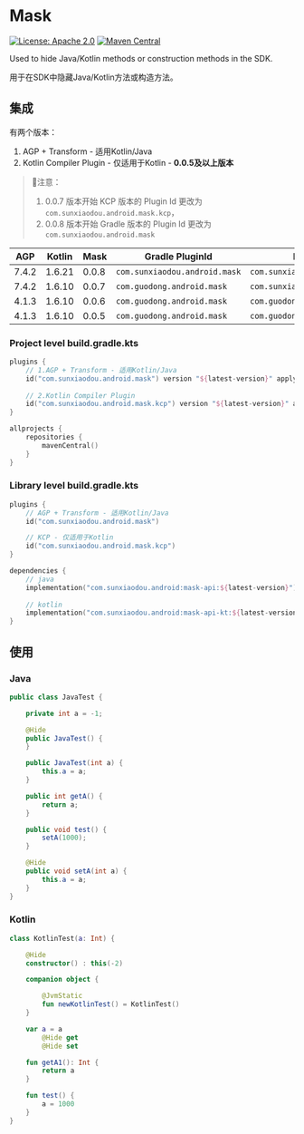 # Mask

[![License: Apache 2.0](https://img.shields.io/badge/License-Apache%20License%202.0-yellow.svg)](./LICENSE.txt) [![Maven Central](https://img.shields.io/maven-central/v/com.sunxiaodou.android/mask-kcp-gradle-plugin)](https://central.sonatype.com/artifact/com.sunxiaodou.android/mask-kcp-gradle-plugin)

Used to hide Java/Kotlin methods or construction methods in the SDK.

用于在SDK中隐藏Java/Kotlin方法或构造方法。

## 集成

有两个版本：

1. AGP + Transform - 适用Kotlin/Java
2. Kotlin Compiler Plugin - 仅适用于Kotlin - **0.0.5及以上版本**

> 📢注意：
>
> 1. 0.0.7 版本开始 KCP 版本的 Plugin Id 更改为 `com.sunxiaodou.android.mask.kcp`，
> 2. 0.0.8 版本开始 Gradle 版本的 Plugin Id 更改为 `com.sunxiaodou.android.mask`

| AGP   | Kotlin | Mask  | Gradle PluginId               | KCP PluginId                      |
| ----- | ------ | ----- | ----------------------------- | --------------------------------- |
| 7.4.2 | 1.6.21 | 0.0.8 | `com.sunxiaodou.android.mask` | `com.sunxiaodou.android.mask.kcp` |
| 7.4.2 | 1.6.10 | 0.0.7 | `com.guodong.android.mask`    | `com.sunxiaodou.android.mask.kcp` |
| 4.1.3 | 1.6.10 | 0.0.6 | `com.guodong.android.mask`    | `com.guodong.android.mask.kcp`    |
| 4.1.3 | 1.6.10 | 0.0.5 | `com.guodong.android.mask`    | `com.guodong.android.mask.kcp`    |

### Project level build.gradle.kts

```kotlin
plugins {
    // 1.AGP + Transform - 适用Kotlin/Java
    id("com.sunxiaodou.android.mask") version "${latest-version}" apply false
    
    // 2.Kotlin Compiler Plugin
    id("com.sunxiaodou.android.mask.kcp") version "${latest-version}" apply false
}

allprojects {
    repositories {
        mavenCentral()
    }
}
```

### Library level build.gradle.kts

```kotlin
plugins {
    // AGP + Transform - 适用Kotlin/Java
    id("com.sunxiaodou.android.mask")

    // KCP - 仅适用于Kotlin
    id("com.sunxiaodou.android.mask.kcp")
}

dependencies {
    // java
    implementation("com.sunxiaodou.android:mask-api:${latest-version}")
    
    // kotlin
    implementation("com.sunxiaodou.android:mask-api-kt:${latest-version}")
}
```

## 使用

### Java

```java
public class JavaTest {

    private int a = -1;

    @Hide
    public JavaTest() {
    }

    public JavaTest(int a) {
        this.a = a;
    }

    public int getA() {
        return a;
    }

    public void test() {
        setA(1000);
    }

    @Hide
    public void setA(int a) {
        this.a = a;
    }
}
```

### Kotlin

```kotlin
class KotlinTest(a: Int) {

    @Hide
    constructor() : this(-2)

    companion object {

        @JvmStatic
        fun newKotlinTest() = KotlinTest()
    }

    var a = a
        @Hide get
        @Hide set

    fun getA1(): Int {
        return a
    }

    fun test() {
        a = 1000
    }
}
```

